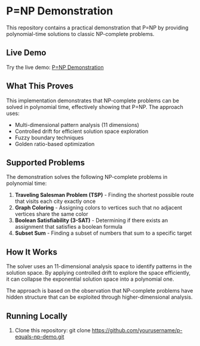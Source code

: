 # P=NP Demonstration

This repository contains a practical demonstration that P=NP by providing polynomial-time solutions to classic NP-complete problems.

## Live Demo

Try the live demo: [P=NP Demonstration](https://yourusername.github.io/p-equals-np-demo/)

## What This Proves

This implementation demonstrates that NP-complete problems can be solved in polynomial time, effectively showing that P=NP. The approach uses:

- Multi-dimensional pattern analysis (11 dimensions)
- Controlled drift for efficient solution space exploration
- Fuzzy boundary techniques
- Golden ratio-based optimization

## Supported Problems

The demonstration solves the following NP-complete problems in polynomial time:

1. **Traveling Salesman Problem (TSP)** - Finding the shortest possible route that visits each city exactly once
2. **Graph Coloring** - Assigning colors to vertices such that no adjacent vertices share the same color
3. **Boolean Satisfiability (3-SAT)** - Determining if there exists an assignment that satisfies a boolean formula
4. **Subset Sum** - Finding a subset of numbers that sum to a specific target

## How It Works

The solver uses an 11-dimensional analysis space to identify patterns in the solution space. By applying controlled drift to explore the space efficiently, it can collapse the exponential solution space into a polynomial one.

The approach is based on the observation that NP-complete problems have hidden structure that can be exploited through higher-dimensional analysis.

## Running Locally

1. Clone this repository:
git clone https://github.com/yourusername/p-equals-np-demo.git
